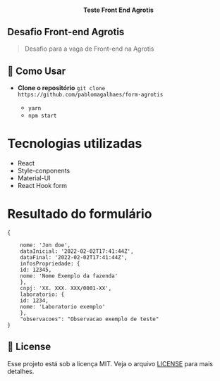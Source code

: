 <h4 align="center"> 
    Teste Front End Agrotis
</h4>

## Desafio Front-end Agrotis
> Desafio para a vaga de Front-end na Agrotis 

## :page_with_curl: Como Usar
- **Clone o repositório** `git clone https://github.com/pablomagalhaes/form-agrotis`
    
  - ```yarn```
  - ```npm start```

# Tecnologias utilizadas
- React
- Style-conponents
- Material-UI
- React Hook form
# Resultado do formulário
```
{
    
    nome: 'Jon doe',
    dataInicial: '2022-02-02T17:41:44Z',
    dataFinal: '2022-02-02T17:41:44Z',
    infosPropriedade: {
    id: 12345,
    nome: 'Nome Exemplo da fazenda'
    },
    cnpj: 'XX. XXX. XXX/0001-XX',
    laboratorio: {
    id: 1234,
    nome: 'Laboratorio exemplo'
    },
    "observacoes": "Observacao exemplo de teste"
}
```

## :memo: License

Esse projeto está sob a licença MIT. Veja o arquivo [LICENSE](LICENSE) para mais detalhes.